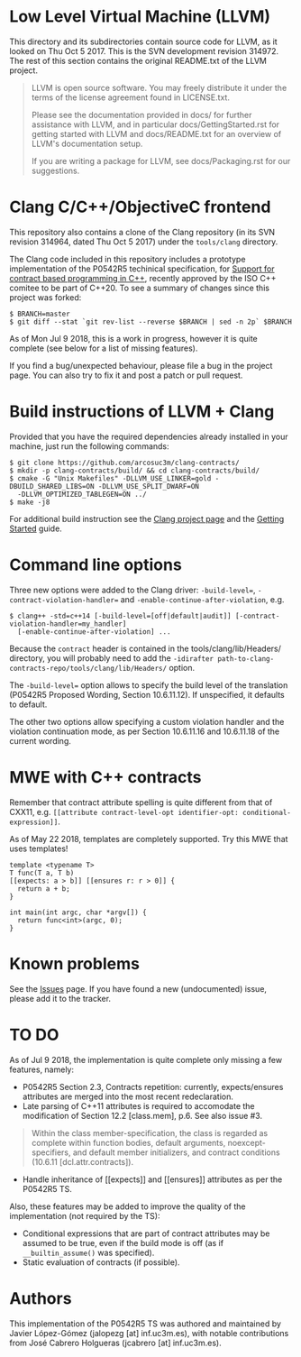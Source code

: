 # Low Level Virtual Machine (LLVM)
This directory and its subdirectories contain source code for LLVM, as it
looked on Thu Oct 5 2017.  This is the SVN development revision 314972.
The rest of this section contains the original README.txt of the LLVM project.
> LLVM is open source software. You may freely distribute it under the terms of
> the license agreement found in LICENSE.txt.
> 
> Please see the documentation provided in docs/ for further
> assistance with LLVM, and in particular docs/GettingStarted.rst for getting
> started with LLVM and docs/README.txt for an overview of LLVM's
> documentation setup.
> 
> If you are writing a package for LLVM, see docs/Packaging.rst for our
> suggestions.

# Clang C/C++/ObjectiveC frontend
This repository also contains a clone of the Clang repository (in its SVN revision
314964, dated Thu Oct 5 2017) under the `tools/clang` directory.

The Clang code included in this repository includes a prototype implementation of
the P0542R5 techinical specification, for [Support for contract based programming
in C++](http://www.open-std.org/jtc1/sc22/wg21/docs/papers/2018/p0542r5.html), recently
approved by the ISO C++ comitee to be part of C++20.  To see a summary of changes since this project was forked:
```
$ BRANCH=master
$ git diff --stat `git rev-list --reverse $BRANCH | sed -n 2p` $BRANCH
```

As of Mon Jul 9 2018, this is a work in progress, however it is quite complete (see
below for a list of missing features).

If you find a bug/unexpected behaviour, please file a bug in the project page. You can
also try to fix it and post a patch or pull request.

# Build instructions of LLVM + Clang
Provided that you have the required dependencies already installed in your machine, just
run the following commands:
``` 
$ git clone https://github.com/arcosuc3m/clang-contracts/
$ mkdir -p clang-contracts/build/ && cd clang-contracts/build/
$ cmake -G "Unix Makefiles" -DLLVM_USE_LINKER=gold -DBUILD_SHARED_LIBS=ON -DLLVM_USE_SPLIT_DWARF=ON
  -DLLVM_OPTIMIZED_TABLEGEN=ON ../
$ make -j8
```

For additional build instruction see the [Clang project page](http://clang.llvm.org/) and
the [Getting Started](http://clang.llvm.org/get_started.html) guide.

# Command line options
Three new options were added to the Clang driver: `-build-level=`, `-contract-violation-handler=`
and `-enable-continue-after-violation`, e.g.
```
$ clang++ -std=c++14 [-build-level=[off|default|audit]] [-contract-violation-handler=my_handler]
  [-enable-continue-after-violation] ...
```

Because the `contract` header is contained in the tools/clang/lib/Headers/ directory, you will probably need to add the `-idirafter path-to-clang-contracts-repo/tools/clang/lib/Headers/` option.

The `-build-level=` option allows to specify the build level of the translation (P0542R5
Proposed Wording, Section 10.6.11.12). If unspecified, it defaults to default.

The other two options allow specifying a custom violation handler and the violation
continuation mode, as per Section 10.6.11.16 and 10.6.11.18 of the current wording.

# MWE with C++ contracts
Remember that contract attribute spelling is quite different from that of CXX11, e.g.
`[[attribute contract-level-opt identifier-opt: conditional-expression]]`.

As of May 22 2018, templates are completely supported. Try this MWE that uses templates!
```
template <typename T>
T func(T a, T b)
[[expects: a > b]] [[ensures r: r > 0]] {
  return a + b;
}

int main(int argc, char *argv[]) {
  return func<int>(argc, 0);
}
```

# Known problems
See the [Issues](https://github.com/arcosuc3m/clang-contracts/issues) page. If you have found
a new (undocumented) issue, please add it to the tracker.

# TO DO
As of Jul 9 2018, the implementation is quite complete only missing a few features, namely:
- P0542R5 Section 2.3, Contracts repetition: currently, expects/ensures attributes are
merged into the most recent redeclaration.
- Late parsing of C++11 attributes is required to accomodate the modification of Section 12.2
[class.mem], p.6.  See also issue #3.
> Within the class member-specification, the class is regarded as complete within function
> bodies, default arguments, noexcept-specifiers, and default member initializers, and
> contract conditions (10.6.11 [dcl.attr.contracts]).
- Handle inheritance of [[expects]] and [[ensures]] attributes as per the P0542R5 TS.

Also, these features may be added to improve the quality of the implementation (not required 
by the TS):
- Conditional expressions that are part of contract attributes may be assumed to be true, even
if the build mode is off (as if `__builtin_assume()` was specified).
- Static evaluation of contracts (if possible).

# Authors
This implementation of the P0542R5 TS was authored and maintained by Javier López-Gómez
(jalopezg [at] inf.uc3m.es), with notable contributions from José Cabrero Holgueras
(jcabrero [at] inf.uc3m.es).
